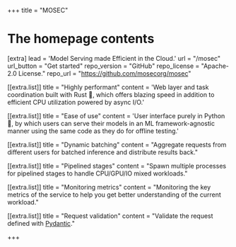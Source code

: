 +++
title = "MOSEC"


# The homepage contents
[extra]
lead = 'Model Serving made Efficient in the Cloud.'
url = "/mosec"
url_button = "Get started"
repo_version = "GitHub"
repo_license = "Apache-2.0 License."
repo_url = "https://github.com/mosecorg/mosec"

[[extra.list]]
title = "Highly performant"
content = 'Web layer and task coordination built with Rust 🦀, which offers blazing speed in addition to efficient CPU utilization powered by async I/O.'

[[extra.list]]
title = "Ease of use"
content = 'User interface purely in Python 🐍, by which users can serve their models in an ML framework-agnostic manner using the same code as they do for offline testing.'

[[extra.list]]
title = "Dynamic batching"
content = "Aggregate requests from different users for batched inference and distribute results back."

[[extra.list]]
title = "Pipelined stages"
content = "Spawn multiple processes for pipelined stages to handle CPU/GPU/IO mixed workloads."

[[extra.list]]
title = "Monitoring metrics"
content = "Monitoring the key metrics of the service to help you get better understanding of the current workload."

[[extra.list]]
title = "Request validation"
content = "Validate the request defined with <a href='https://pydantic-docs.helpmanual.io/'>Pydantic</a>."

+++
